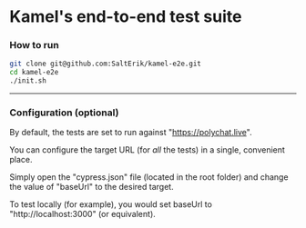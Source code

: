 # Kamel's end-to-end test suite

### How to run

```bash
git clone git@github.com:SaltErik/kamel-e2e.git
cd kamel-e2e
./init.sh
```

***

### Configuration (optional)

By default, the tests are set to run against "https://polychat.live".

You can configure the target URL (for *all* the tests) in a single, convenient place.

Simply open the "cypress.json" file (located in the root folder) and change the value of "baseUrl" to the desired target.

To test locally (for example), you would set baseUrl to "http://localhost:3000" (or equivalent).
